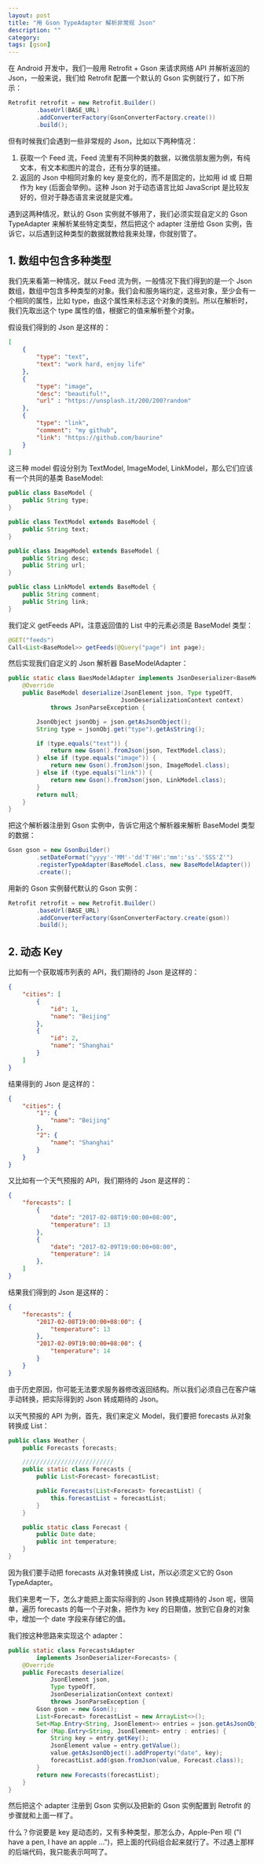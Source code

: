 ```yaml
---
layout: post
title: "用 Gson TypeAdapter 解析非常规 Json"
description: ""
category: 
tags: [gson]
---
```


在 Android 开发中，我们一般用 Retrofit + Gson 来请求网络 API 并解析返回的 Json，一般来说，我们给 Retrofit 配置一个默认的 Gson 实例就行了，如下所示：

```java
Retrofit retrofit = new Retrofit.Builder()
        .baseUrl(BASE_URL)
        .addConverterFactory(GsonConverterFactory.create())
        .build();
```

但有时候我们会遇到一些非常规的 Json，比如以下两种情况：

1. 获取一个 Feed 流，Feed 流里有不同种类的数据，以微信朋友圈为例，有纯文本，有文本和图片的混合，还有分享的链接。
1. 返回的 Json 中相同对象的 key 是变化的，而不是固定的，比如用 id 或 日期 作为 key (后面会举例)。这种 Json 对于动态语言比如 JavaScript 是比较友好的，但对于静态语言来说就是灾难。

遇到这两种情况，默认的 Gson 实例就不够用了，我们必须实现自定义的 Gson TypeAdapter 来解析某些特定类型，然后把这个 adapter 注册给 Gson 实例，告诉它，以后遇到这种类型的数据就教给我来处理，你就别管了。

## 1. 数组中包含多种类型

我们先来看第一种情况，就以 Feed 流为例，一般情况下我们得到的是一个 Json 数组，数组中包含多种类型的对象。我们会和服务端约定，这些对象，至少会有一个相同的属性，比如 type，由这个属性来标志这个对象的类别。所以在解析时，我们先取出这个 type 属性的值，根据它的值来解析整个对象。

假设我们得到的 Json 是这样的：

```json
[
    {
        "type": "text",
        "text": "work hard, enjoy life"
    },
    {
        "type": "image",
        "desc": "beautiful!",
        "url" : "https://unsplash.it/200/200?random"
    },
    {
        "type": "link",
        "comment": "my github",
        "link": "https://github.com/baurine"
    }
]
```

这三种 model 假设分别为 TextModel, ImageModel, LinkModel，那么它们应该有一个共同的基类 BaseModel:

```java
public class BaseModel {
    public String type;
}

public class TextModel extends BaseModel {
    public String text;
}

public class ImageModel extends BaseModel {
    public String desc;
    public String url;
}

public class LinkModel extends BaseModel {
    public String comment;
    public String link;
}
```

我们定义 getFeeds API，注意返回值的 List 中的元素必须是 BaseModel 类型：

```java
@GET("feeds")
Call<List<BaseModel>> getFeeds(@Query("page") int page);
```

然后实现我们自定义的 Json 解析器 BaseModelAdapter：

```java
public static class BaesModelAdapter implements JsonDeserializer<BaseModel> {
    @Override
    public BaseModel deserialize(JsonElement json, Type typeOfT,
                                JsonDeserializationContext context)
            throws JsonParseException {

        JsonObject jsonObj = json.getAsJsonObject();
        String type = jsonObj.get("type").getAsString();

        if (type.equals("text")) {
            return new Gson().fromJson(json, TextModel.class);
        } else if (type.equals("image")) {
            return new Gson().fromJson(json, ImageModel.class);
        } else if (type.equals("link")) {
            return new Gson().fromJson(json, LinkModel.class);
        }
        return null;
    }
}
```

把这个解析器注册到 Gson 实例中，告诉它用这个解析器来解析 BaseModel 类型的数据：

```java
Gson gson = new GsonBuilder()
        .setDateFormat("yyyy'-'MM'-'dd'T'HH':'mm':'ss'.'SSS'Z'")
        .registerTypeAdapter(BaseModel.class, new BaseModelAdapter())
        .create();
```

用新的 Gson 实例替代默认的 Gson 实例：

```java
Retrofit retrofit = new Retrofit.Builder()
        .baseUrl(BASE_URL)
        .addConverterFactory(GsonConverterFactory.create(gson))
        .build();
```

## 2. 动态 Key

比如有一个获取城市列表的 API，我们期待的 Json 是这样的：

```json
{
    "cities": [
        {
            "id": 1,
            "name": "Beijing"
        },
        {
            "id": 2,
            "name": "Shanghai"
        }
    ]
}
```

结果得到的 Json 是这样的：

```json
{
    "cities": {
        "1": {
            "name": "Beijing"
        },
        "2": {
            "name": "Shanghai"
        }
    }
}
```

又比如有一个天气预报的 API，我们期待的 Json 是这样的：

```json
{
    "forecasts": [
        {
            "date": "2017-02-08T19:00:00+08:00",
            "temperature": 13
        },
        {
            "date": "2017-02-09T19:00:00+08:00",
            "temperature": 14
        },
    ]
}
```

结果我们得到的 Json 是这样的：

```json
{
    "forecasts": {
        "2017-02-08T19:00:00+08:00": {
            "temperature": 13
        },
        "2017-02-09T19:00:00+08:00": {
            "temperature": 14
        }
    }
}
```

由于历史原因，你可能无法要求服务器修改返回结构。所以我们必须自己在客户端手动转换，把实际得到的 Json 转成期待的 Json。

以天气预报的 API 为例，首先，我们来定义 Model，我们要把 forecasts 从对象转换成 List：

```java
public class Weather {
    public Forecasts forecasts;

    //////////////////////////
    public static class Forecasts {
        public List<Forecast> forecastList;

        public Forecasts(List<Forecast> forecastList) {
            this.forecastList = forecastList;
        }
    }

    public static class Forecast {
        public Date date;
        public int temperature;
    }
}
```

因为我们要手动把 forecasts 从对象转换成 List，所以必须定义它的 Gson TypeAdapter。

我们来思考一下，怎么才能把上面实际得到的 Json 转换成期待的 Json 呢，很简单，遍历 forecasts 的每一个子对象，把作为 key 的日期值，放到它自身的对象中，增加一个 date 字段来存储它的值。

我们按这种思路来实现这个 adapter：

```java
public static class ForecastsAdapter
        implements JsonDeserializer<Forecasts> {
    @Override
    public Forecasts deserialize(
            JsonElement json,
            Type typeOfT,
            JsonDeserializationContext context)
            throws JsonParseException {
        Gson gson = new Gson();
        List<Forecast> forecastList = new ArrayList<>();
        Set<Map.Entry<String, JsonElement>> entries = json.getAsJsonObject().entrySet();
        for (Map.Entry<String, JsonElement> entry : entries) {
            String key = entry.getKey();
            JsonElement value = entry.getValue();
            value.getAsJsonObject().addProperty("date", key);
            forecastList.add(gson.fromJson(value, Forecast.class));
        }
        return new Forecasts(forecastList);
    }
}
```

然后把这个 adapter 注册到 Gson 实例以及把新的 Gson 实例配置到 Retrofit 的步骤就和上面一样了。

什么？你说要是 key 是动态的，又有多种类型，那怎么办，Apple-Pen 呗 ("I have a pen, I have an apple ...")，把上面的代码组合起来就行了。不过遇上那样的后端代码，我只能表示呵呵了。 